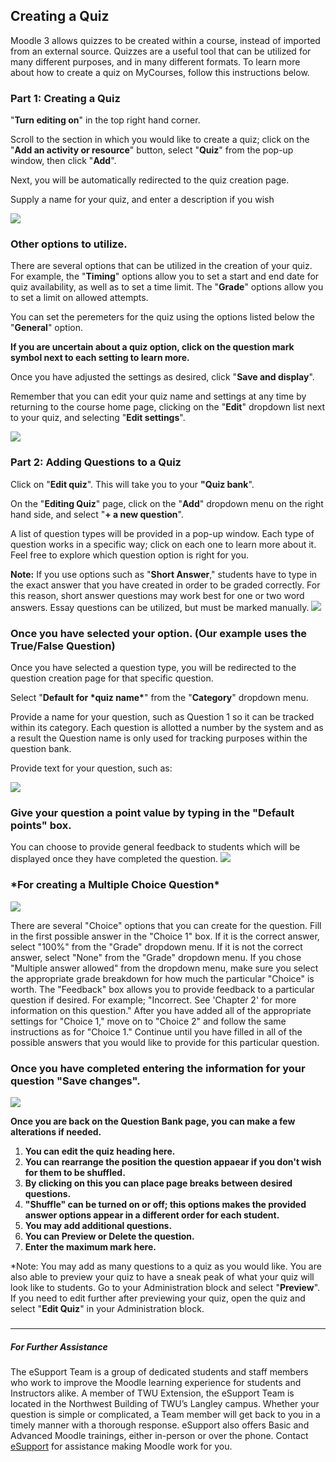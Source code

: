 ## Creating a Quiz 

Moodle 3 allows quizzes to be created within a course, instead of imported from an external source. Quizzes are a useful tool that can be utilized for many different purposes, and in many different formats. To learn more about how to create a quiz on MyCourses, follow this instructions below.

###  

### Part 1: Creating a Quiz

"**Turn editing on**" in the top right hand corner.

Scroll to the section in which you would like to create a quiz; click on the "**Add an activity or resource**" button, select "**Quiz**" from the pop-up window, then click "**Add**".

Next, you will be automatically redirected to the quiz creation page.

Supply a name for your quiz, and enter a description if you wish

  ![](/assets/part-1--creating-a-quiz.png)

  
###  

### Other options to utilize.

There are several options that can be utilized in the creation of your quiz. For example, the "**Timing**" options allow you to set a start and end date for quiz availability, as well as to set a time limit. The "**Grade**" options allow you to set a limit on allowed attempts.

You can set the peremeters for the quiz using the options listed below the "**General**" option.

**If you are uncertain about a quiz option, click on the question mark symbol next to each setting to learn more.**

Once you have adjusted the settings as desired, click "**Save and display**". 

Remember that you can edit your quiz name and settings at any time by returning to the course home page, clicking on the "**Edit**" dropdown list next to your quiz, and selecting "**Edit settings**".

![](/assets/other-options-to-utilize.png)

  
###  

### Part 2: Adding Questions to a Quiz

Click on "**Edit quiz**". This will take you to your **"Quiz bank**".

On the "**Editing Quiz**" page, click on the "**Add**" dropdown menu on the right hand side, and select "**+ a new question**".

A list of question types will be provided in a pop-up window. Each type of question works in a specific way; click on each one to learn more about it. Feel free to explore which question option is right for you.

**Note:** If you use options such as "**Short Answer**," students have to type in the exact answer that you have created in order to be graded correctly. For this reason, short answer questions may work best for one or two word answers. Essay questions can be utilized, but must be marked manually.
![](/assets/part-2--adding-questions-to-a-quiz.png)



###  

### Once you have selected your option. \(Our example uses the True/False Question\)

Once you have selected a question type, you will be redirected to the question creation page for that specific question.

Select "**Default for \*quiz name\***" from the "**Category**" dropdown menu.

Provide a name for your question, such as Question 1 so it can be tracked within its category. Each question is allotted a number by the system and as a result the Question name is only used for tracking purposes within the question bank.

Provide text for your question, such as:

![](/assets/once-you-have-selected-your-option--our-example-uses-the-true-false-question-.png)

  

###  

### Give your question a point value by typing in the "Default points" box.

You can choose to provide general feedback to students which will be displayed once they have completed the question.
![](/assets/give-your-question-a-point-value-by-typing-in-the--default-points--box.png)

  

###  

### \*For creating a Multiple Choice Question\*
![](/assets/-for-creating-a-multiple-choice-question--.png)

There are several "Choice" options that you can create for the question. Fill in the first possible answer in the "Choice 1" box. If it is the correct answer, select "100%" from the "Grade" dropdown menu. If it is not the correct answer, select "None" from the "Grade" dropdown menu. If you chose "Multiple answer allowed" from the dropdown menu, make sure you select the appropriate grade breakdown for how much the particular "Choice" is worth. The "Feedback" box allows you to provide feedback to a particular question if desired. For example; "Incorrect. See 'Chapter 2' for more information on this question." After you have added all of the appropriate settings for "Choice 1," move on to "Choice 2" and follow the same instructions as for "Choice 1." Continue until you have filled in all of the possible answers that you would like to provide for this particular question.

  

###  

### Once you have completed entering the information for your question "Save changes".

![](/assets/once-you-have-completed-entering-the-information-for-your-question--save-changes--.png)

**Once you are back on the Question Bank page, you can make a few alterations if needed.**

1. **You can edit the quiz heading here.**
2. **You can rearrange the position the question appaear if you don't wish for them to be shuffled.**
3. **By clicking on this you can place page breaks between desired questions.**
4. **"Shuffle" can be turned on or off; this options makes the provided answer options appear in a different order for each student.**
5. **You may add additional questions.**
6. **You can Preview or Delete the question.**
7. **Enter the maximum mark here.**

\*Note: You may add as many questions to a quiz as you would like. You are also able to preview your quiz to have a sneak peak of what your quiz will look like to students. Go to your Administration block and select "**Preview**". If you need to edit further after previewing your quiz, open the quiz and select "**Edit Quiz**" in your Administration block.

##### 
---
##### For Further Assistance

The eSupport Team is a group of dedicated students and staff members who work to improve the Moodle learning experience for students and Instructors alike. A member of TWU Extension, the eSupport Team is located in the Northwest Building of TWU’s Langley campus. Whether your question is simple or complicated, a Team member will get back to you in a timely manner with a thorough response. eSupport also offers Basic and Advanced Moodle trainings, either in-person or over the phone. Contact [eSupport](https://trinitywestern.teamdynamix.com/TDClient/Requests/ServiceDet?ID=16141) for assistance making Moodle work for you.

